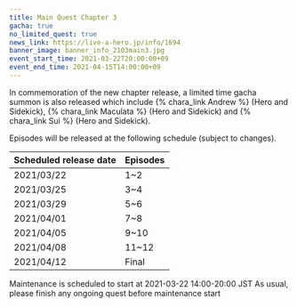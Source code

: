 ```yaml
---
title: Main Quest Chapter 3
gacha: true
no_limited_quest: true
news_link: https://live-a-hero.jp/info/1694
banner_image: banner_info_2103main3.jpg
event_start_time: 2021-03-22T20:00:00+09
event_end_time: 2021-04-15T14:00:00+09
---
```


In commemoration of the new chapter release, a limited time gacha summon is also released which include {% chara_link Andrew %} (Hero and Sidekick), {% chara_link Maculata %} (Hero and Sidekick) and {% chara_link Sui %} (Hero and Sidekick).

Episodes will be released at the following schedule (subject to changes).

| Scheduled release date | Episodes |
|-|-|
| 2021/03/22 | 1~2 |
| 2021/03/25 | 3~4 |
| 2021/03/29 | 5~6 |
| 2021/04/01 | 7~8 |
| 2021/04/05 | 9~10 |
| 2021/04/08 | 11~12 |
| 2021/04/12 | Final |

Maintenance is scheduled to start at 2021-03-22 14:00-20:00 JST
As usual, please finish any ongoing quest before maintenance start
